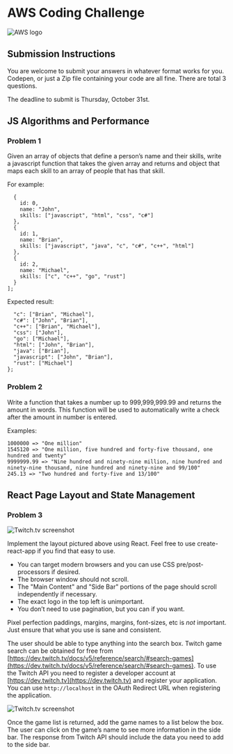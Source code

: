 # AWS Coding Challenge

![AWS logo](${STATIC}/images/sponsors/aws.svg)

## Submission Instructions

You are welcome to submit your answers in whatever format works for you.  Codepen, or just a Zip file containing your code are all fine.  There are total 3 questions. 

The deadline to submit is <span class="exclaim">Thursday, October 31st</span>.

## JS Algorithms and Performance

### Problem 1

Given an array of objects that define a person’s name and their skills, write a javascript function that takes the given array and returns and object that maps each skill to an array of people that has that skill.

For example:

```const people = [
  {
    id: 0,
    name: "John",
    skills: ["javascript", "html", "css", "c#"]
  },
  {
    id: 1,
    name: "Brian",
    skills: ["javascript", "java", "c", "c#", "c++", "html"]
  },
  {
    id: 2,
    name: "Michael",
    skills: ["c", "c++", "go", "rust"]
  }
];
```

Expected result:

```{
  "c": ["Brian", "Michael"],
  "c#": ["John", "Brian"],
  "c++": ["Brian", "Michael"],
  "css": ["John"],
  "go": ["Michael"],
  "html": ["John", "Brian"],
  "java": ["Brian"],
  "javascript": ["John", "Brian"],
  "rust": ["Michael"]
};
```

### Problem 2

Write a function that takes a number up to 999,999,999.99 and returns the amount in words. This function will be used to automatically write a check after the amount in number is entered.

Examples:

```1000 => "One thousand"
1000000 => "One million"
1545120 => "One million, five hundred and forty-five thousand, one hundred and twenty"
9999999.99 => "Nine hundred and ninety-nine million, nine hundred and ninety-nine thousand, nine hundred and ninety-nine and 99/100"
245.13 => "Two hundred and forty-five and 13/100"
```

## React Page Layout and State Management

### Problem 3

![Twitch.tv screenshot](${STATIC}/images/aws-coding-1.png)

Implement the layout pictured above using React.  Feel free to use create-react-app if you find that easy to use.

- You can target modern browsers and you can use CSS pre/post-processors if desired.  
- The browser window should not scroll. 
- The "Main Content" and "Side Bar" portions of the page should scroll independently if necessary.  
- The exact logo in the top left is unimportant.
- You don’t need to use pagination, but you can if you want.

Pixel perfection paddings, margins, margins, font-sizes, etc is *not* important.  Just ensure that what you use is sane and consistent.

The user should be able to type anything into the search box.  Twitch game search can be obtained for free from [https://dev.twitch.tv/docs/v5/reference/search/#search-games](https://dev.twitch.tv/docs/v5/reference/search/#search-games).  To use the Twitch API you need to register a developer account at [https://dev.twitch.tv](https://dev.twitch.tv) and register your application. You can use `http://localhost` in the OAuth Redirect URL when registering the application.

![Twitch.tv screenshot](${STATIC}/images/aws-coding-2.png)

Once the game list is returned, add the game names to a list below the box.  The user can click on the game’s name to see more information in the side bar.  The response from Twitch API should include the data you need to add to the side bar.

